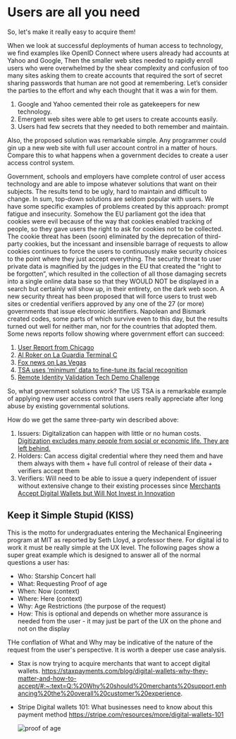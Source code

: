 # Users are all you need
So, let's make it really easy to acquire them!

When we look at successful deployments of human access to technology, we find examples like OpenID Connect where users already had accounts at Yahoo and Google, Then the smaller web sites needed to rapidly enroll users who were overwhelmed by the shear complexity and confusion of too many sites asking them to create accounts that required the sort of secret sharing passwords that human are not good at remembering. Let’s consider the parties to the effort and why each thought that it was a win for them.

1. Google and Yahoo cemented their role as gatekeepers for new technology.
2. Emergent web sites were able to get users to create accounts easily.
3. Users had few secrets that they needed to both remember and maintain.

Also, the proposed solution was remarkable simple. Any programmer could gin up a new web site with full user account control in a matter of hours. Compare this to what happens when a government decides to create a user access control system.

Government, schools and employers have complete control of user access technology and are able to impose whatever solutions that want on their subjects. The results tend to be ugly, hard to maintain and difficult to change. In sum, top-down solutions are seldom popular with users. We have some specific examples of problems created by this approach: prompt fatigue and insecurity. Somehow the EU parliament got the idea that cookies were evil because of the way that cookies enabled tracking of people, so they gave users the right to ask for cookies not to be collected. The cookie threat has been (soon) eliminated by the deprecation of third-party cookies, but the incessant and insensible barrage of requests to allow cookies continues to force the users to continuously make security choices to the point where they just accept everything. The security threat to user private data is magnified by the judges in the EU that created the “right to be forgotten”, which resulted in the collection of all those damaging secrets into a single online data base so that they WOULD NOT be displayed in a search but certainly will show up, in their entirety, on the dark web soon. A new security threat has been proposed that will force users to trust web sites or credential verifiers approved by any one of the 27 (or more) governments that issue electronic identifiers. Napolean and Bismark created codes, some parts of which survive even to this day, but the results turned out well for neither man, nor for the countries that adopted them. Some news reports follow showing where government effort can succeed:

1. [User Report from Chicago](https://thepointsguy.com/news/united-precheck-touchless-id-ohare/)
2. [Al Roker on La Guardia Terminal C](https://www.instagram.com/reel/C33LjrYOxbf/?igsh=MXh5c3dwNjBmdGhubw%3D%3D)
3. [Fox news on Las Vegas](https://fox59.com/news/national-world/airport-self-screening-security-lanes-being-tested-in-las-vegas/)
4. [TSA uses ‘minimum’ data to fine-tune its facial recognition](https://www.nextgov.com/emerging-tech/2024/01/tsa-uses-minimum-data-fine-tune-its-facial-recognition-some-experts-still-worry/393672/)
5. [Remote Identity Validation Tech Demo Challenge](https://www.dhs.gov/science-and-technology/news/2024/01/23/dhs-st-announces-track-3-remote-identity-validation-tech-demo-challenge)

So, what government solutions work? The US TSA is a remarkable example of applying new user access control that users really appreciate after long abuse by existing governmental solutions.

How do we get the same three-party win described above:

1. Issuers:  Digitalization can happen with little or no human costs. [Digitization excludes many people from social or economic life. They are left behind.](https://cacm.acm.org/blogcacm/digitization-puts-many-at-a-disadvantage/)
2. Holders: Can access digital credential where they need them and have them always with them + have full control of release of their data + verifiers accept them
3. Verifiers: Will need to be able to issue a query independent of issuer without extensive change to their existing processes since [Merchants Accept Digital Wallets but Will Not Invest in Innovation](https://www.pymnts.com/mobile-wallets/2023/merchants-accept-digital-wallets-will-not-invest-innovation/)

## Keep it Simple Stupid (KISS)

This is the motto for undergraduates entering the Mechanical Engineering program at MIT as reported by Seth Lloyd, a professor there. For digital id to work it must be really simple at the UX level. The following pages show a super great example which is designed to answer all of the normal questions a user has:

- Who: Starship Concert hall
- What: Requesting Proof of age
- When: Now (context)
- Where: Here (context)
- Why: Age Restrictions (the purpose of the request)
- How: This is optional and depends on whether more assurance is needed from the user - it may just be part of the UX on the phone and not on the display

THe conflation of What and Why may be indicative of the nature of the request from the user's perspective. It is worth a deeper use case analysis.
- Stax is now trying to acquire merchants that want to accept digital wallets. https://staxpayments.com/blog/digital-wallets-why-they-matter-and-how-to-accept/#:~:text=Q:%20Why%20should%20merchants%20support,enhancing%20the%20overall%20customer%20experience.
- Stripe Digital wallets 101: What businesses need to know about this payment method https://stripe.com/resources/more/digital-wallets-101


  ![proof of age](https://github.com/TomCJones/All-you-need/assets/11299542/470bc81d-f095-47f8-a652-dbe431d11a23)

